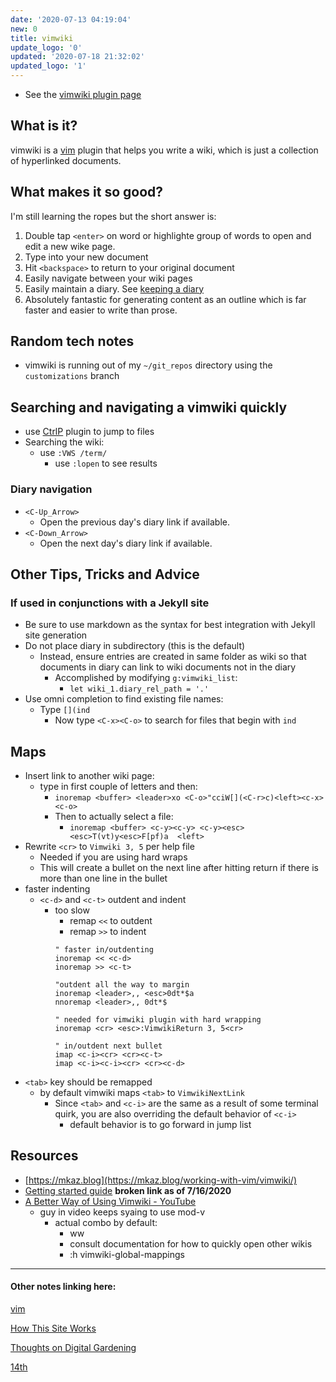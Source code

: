 ```yaml
---
date: '2020-07-13 04:19:04'
new: 0
title: vimwiki
update_logo: '0'
updated: '2020-07-18 21:32:02'
updated_logo: '1'
---
```

* See the [vimwiki plugin page](https://vimwiki.github.io)

## What is it?

vimwiki is a [vim](/vim) plugin that helps you write a wiki, which is just a
collection of hyperlinked documents.

## What makes it so good?

I'm still learning the ropes but the short answer is:

1. Double tap `<enter>` on word or highlighte group of words to open and edit
   a new wike page.
2. Type into your new document
3. Hit `<backspace>` to return to your original document
4. Easily navigate between your wiki pages
5. Easily maintain a diary. See [keeping a diary](/Keeping-a-diary)
6. Absolutely fantastic for generating content as an outline which is far faster
   and easier to write than prose.

## Random tech notes
* vimwiki is running out of my `~/git_repos` directory using the
  `customizations` branch

## Searching and navigating a vimwiki quickly
* use [CtrlP](/ctrlp) plugin to jump to files
* Searching the wiki:
  * use `:VWS /term/`
    * use `:lopen` to see results

### Diary navigation
* `<C-Up_Arrow>`
  * Open the previous day's diary link if available.
* `<C-Down_Arrow>`
  * Open the next day's diary link if available.

## Other Tips, Tricks and Advice
### If used in conjunctions with a Jekyll site
  * Be sure to use markdown as the syntax for best integration with Jekyll site
    generation
  * Do not place diary in subdirectory (this is the default)
    * Instead, ensure entries are created in same folder as wiki so that documents
      in diary can link to wiki documents not in the diary
      * Accomplished by modifying `g:vimwiki_list`:
        * `let wiki_1.diary_rel_path = '.'`
* Use omni completion to find existing file names:
  * Type `[](ind`
    * Now type `<C-x><C-o>` to search for files that begin with `ind`

## Maps
* Insert link to another wiki page:
  * type in first couple of letters and then:
    * `inoremap <buffer> <leader>xo <C-o>"cciW[](<C-r>c)<left><c-x><c-o>`
    * Then to actually select a file:
      * `inoremap <buffer> <c-y><c-y> <c-y><esc><esc>T(vt)y<esc>F[pf)a  <left>`
* Rewrite `<cr>` to `Vimwiki 3, 5` per help file
  * Needed if you are using hard wraps
  * This will create a bullet on the next line after hitting return if there is
    more than one line in the bullet
* faster indenting
  * `<c-d>` and `<c-t>` outdent and indent
    * too slow
      * remap `<<` to outdent
      * remap `>>` to indent
      ```vim
      " faster in/outdenting
      inoremap << <c-d>
      inoremap >> <c-t>

      "outdent all the way to margin
      inoremap <leader>,, <esc>0dt*$a
      nnoremap <leader>,, 0dt*$

      " needed for vimwiki plugin with hard wrapping
      inoremap <cr> <esc>:VimwikiReturn 3, 5<cr>

      " in/outdent next bullet
      imap <c-i><cr> <cr><c-t>
      imap <c-i><c-i><cr> <cr><c-d>
      ```
* `<tab>` key should be remapped
  * by default vimwiki maps `<tab>` to `VimwikiNextLink`
    * Since `<tab>` and `<c-i>` are the same as a result of some terminal quirk,
      you are also overriding the default behavior of `<c-i>`
      * default behavior is to go forward in jump list

## Resources
* [https://mkaz.blog](https://mkaz.blog/working-with-vim/vimwiki/)
* [Getting started guide](https://blog.mague.com/?p=602) **broken link as of 7/16/2020**
* [A Better Way of Using Vimwiki - YouTube](https://www.youtube.com/watch?v=GPSmRuKL5KQ)
  * guy in video keeps syaing to use mod-v
    * actual combo by default:
      * <leader>ww
      * consult documentation for how to quickly open other wikis
      * :h vimwiki-global-mappings

---
#### Other notes linking here:

[vim](/vim)

[How This Site Works](/How-this-site-is-built)

[Thoughts on Digital Gardening](/Digital-Gardening)

[14th](/2020-07-14)
